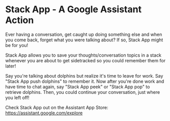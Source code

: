 # Stack App - A Google Assistant Action

Ever having a conversation, get caught up doing something else and when you come back, forget what you were talking about? If so, Stack App might be for you!

Stack App allows you to save your thoughts/conversation topics in a stack whenever you are about to get sidetracked so you could remember them for later!

Say you're talking about dolphins but realize it's time to leave for work. Say "Stack App push dolphins" to remember it. Now after you're done work and have time to chat again, say "Stack App peek" or "Stack App pop" to retrieve dolphins. Then, you could continue your conversation, just where you left off!

Check Stack App out on the Assistant App Store: https://assistant.google.com/explore
